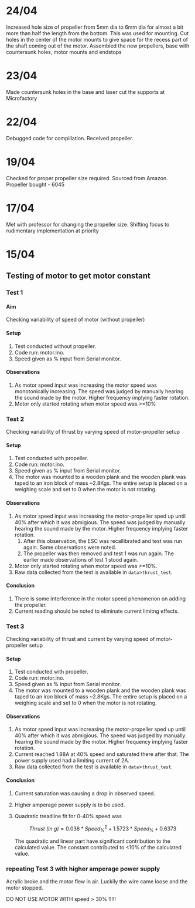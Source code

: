 # 24/04
Increased hole size of propeller from 5mm dia to 6mm dia for almost a bit more than half the length from the bottom. This was used for mounting. Cut holes in the center of the motor mounts to give space for the recess part of the shaft coming out of the motor. Assembled the new propellers, base with countersunk holes, motor mounts and endstops

# 23/04

Made countersunk holes in the base and laser cut the supports at Microfactory

# 22/04 

Debugged code for compillation. Received propeller.

# 19/04

Checked for proper propeller size required. Sourced from Amazon. Propeller bought - 6045 

# 17/04

Met with professor for changing the propeller size. Shifting focus to rudimentary implementation at priority

# 15/04

## Testing of motor to get motor constant

### Test 1
#### Aim 
Checking variability of speed of motor (without propeller)
#### Setup
1. Test conducted without propeller. 
2. Code run: motor.ino. 
3. Speed given as % input from Serial monitor.
#### Observations
1. As motor speed input was increasing the motor speed was monotonically increasing. The speed was judged by manually hearing the sound made by the motor. Higher frequency implying faster rotation.
2. Motor only started rotating when motor speed was >=10%

### Test 2

Checking variability of thrust by varying speed of motor-propeller setup
#### Setup
1. Test conducted with propeller. 
2. Code run: motor.ino. 
3. Speed given as % input from Serial monitor.
4. The motor was mounted to a wooden plank and the wooden plank was taped to an iron block of mass ~2.8Kgs. The entire setup is placed on a weighing scale and set to 0 when the motor is not rotating.
#### Observations
1. As motor speed input was increasing the motor-propeller sped up until 40% after which it was abmigious. The speed was judged by manually hearing the sound made by the motor. Higher frequency implying faster rotation.
    1. After this observation, the ESC was recallibrated and test was run again. Same observations were noted.
    2. The propeller was then removed and test 1 was run again. The earlier made observations of test 1 stood again.
2. Motor only started rotating when motor speed was >=10%.
3. Raw data collected from the test is available in `data`>`thrust_test`.

#### Conclusion
1. There is some interference in the motor speed phenomenon on adding the propeller.
2. Current reading should be noted to eliminate current limitng effects.

### Test 3

Checking variability of thrust and current by varying speed of motor-propeller setup
#### Setup
1. Test conducted with propeller. 
2. Code run: motor.ino. 
3. Speed given as % input from Serial monitor.
4. The motor was mounted to a wooden plank and the wooden plank was taped to an iron block of mass ~2.8Kgs. The entire setup is placed on a weighing scale and set to 0 when the motor is not rotating.
#### Observations
1. As motor speed input was increasing the motor-propeller sped up until 40% after which it was abmigious. The speed was judged by manually hearing the sound made by the motor. Higher frequency implying faster rotation.
2. Current reached 1.88A at 40% speed and saturated there after that. The power supply used had a limiting current of 2A.
3. Raw data collected from the test is available in `data`>`thrust_test`.

#### Conclusion
1. Current saturation was causing a drop in observed speed.
2. Higher amperage power supply is to be used.
3. Quadratic treadline fit for 0-40% speed was 

    $$\textit{Thrust (in g)} = 0.036*\textit{Speed}_{\%}^2 + 1.5723*\textit{Speed}_{\%}+0.6373$$ 

    The quadratic and linear part have significant contribution to the calculated value. The constant contributed to <10\% of the calculated value.

### repeating Test 3 with higher amperage power supply

Acrylic broke and the motor flew in air. Luckily the wire came loose and the motor stopped.

DO NOT USE MOTOR WITH speed > 30% !!!!!
